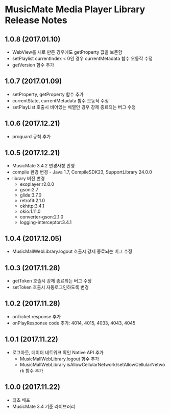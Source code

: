 # MusicMate Media Player Library Release Notes

## 1.0.8 (2017.01.10)
* WebView를 새로 만든 경우에도 getProperty 값을 보존함
* setPlaylist currentIndex < 0인 경우 currentMetadata 함수 오동작 수정
* getVersion 함수 추가

## 1.0.7 (2017.01.09)
* setProperty, getProperty 함수 추가
* currentState, currentMetadata 함수 오동작 수정
* setPlayList 호출시 비어있는 배열인 경우 강제 종료되는 버그 수정

## 1.0.6 (2017.12.21)
* proguard 규칙 추가

## 1.0.5 (2017.12.21)
* MusicMate 3.4.2 변경사항 반영
* compile 환경 변경 - Java 1.7, CompileSDK23, SupportLibrary 24.0.0
* library 버전 변경
  - exoplayer:r2.0.0
  - gson:2.7
  - glide:3.7.0
  - retrofit:2.1.0
  - okhttp:3.4.1
  - okio:1.11.0
  - converter-gson:2.1.0
  - logging-interceptor:3.4.1

## 1.0.4 (2017.12.05)
* MusicMallWebLibrary.logout 호출시 강제 종료되는 버그 수정

## 1.0.3 (2017.11.28)
* getToken 호출시 강제 종료되는 버그 수정
* setToken 호출시 자동로그인하도록 변경

## 1.0.2 (2017.11.28)
* onTicket response 추가
* onPlayResponse code 추가: 4014, 4015, 4033, 4043, 4045

## 1.0.1 (2017.11.22)
* 로그아웃, 데이터 네트워크 확인 Native API 추가
  - MusicMallWebLibrary.logout 함수 추가
  - MusicMallWebLibrary.isAllowCellularNetwork/setAllowCellularNetwork 함수 추가

## 1.0.0 (2017.11.22)
* 최초 배포
* MusicMate 3.4 기준 라이브러리
